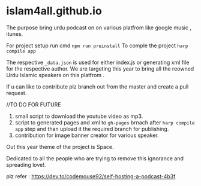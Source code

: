# islam4all.github.io

The purpose bring urdu podcast on on various platfrom like google music , itunes.

For project setup run cmd
`npm run preinstall`
To comple the project
`harp compile app`

The respective `_data.json` is used for either index.js or generating xml file for the respective author. We are targeting this year to bring all the reowned Urdu Islamic speakers on this platfrom .


If u can like to contribute plz branch out from the master and create a pull request.

//TO DO FOR FUTURE
1. small script to download the youtube video as mp3.
2. script to generated pages and xml to `gh-pages` brnach after `harp compile app` step 
    and than upload it the required branch for publishing.
3. contribution for image banner creator for various speaker. 


Out this year theme of the project is Space.

Dedicated to all the people who are trying to remove this ignorance and spreading love!.


plz refer : https://dev.to/codemouse92/self-hosting-a-podcast-4b3f
